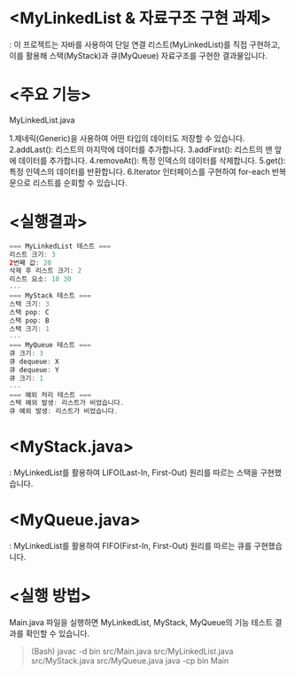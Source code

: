 # <MyLinkedList & 자료구조 구현 과제>
: 이 프로젝트는 자바를 사용하여 단일 연결 리스트(MyLinkedList)를 직접 구현하고, 
이를 활용해 스택(MyStack)과 큐(MyQueue) 자료구조를 구현한 결과물입니다.



# <주요 기능>
MyLinkedList.java

1.제네릭(Generic)을 사용하여 어떤 타입의 데이터도 저장할 수 있습니다.
2.addLast(): 리스트의 마지막에 데이터를 추가합니다.
3.addFirst(): 리스트의 맨 앞에 데이터를 추가합니다.
4.removeAt(): 특정 인덱스의 데이터를 삭제합니다.
5.get(): 특정 인덱스의 데이터를 반환합니다.
6.Iterator 인터페이스를 구현하여 for-each 반복문으로 리스트를 순회할 수 있습니다.


# <실행결과>
```java
=== MyLinkedList 테스트 ===
리스트 크기: 3
2번째 값: 20
삭제 후 리스트 크기: 2
리스트 요소: 10 30
---
=== MyStack 테스트 ===
스택 크기: 3
스택 pop: C
스택 pop: B
스택 크기: 1
---
=== MyQueue 테스트 ===
큐 크기: 3
큐 dequeue: X
큐 dequeue: Y
큐 크기: 1
---
=== 예외 처리 테스트 ===
스택 예외 발생: 리스트가 비었습니다.
큐 예외 발생: 리스트가 비었습니다.
```


# <MyStack.java>
: MyLinkedList를 활용하여 LIFO(Last-In, First-Out) 원리를 따르는 스택을 구현했습니다.

# <MyQueue.java>
: MyLinkedList를 활용하여 FIFO(First-In, First-Out) 원리를 따르는 큐를 구현했습니다.


# <실행 방법>
Main.java 파일을 실행하면 MyLinkedList, MyStack, MyQueue의 기능 테스트 결과를 확인할 수 있습니다.

>(Bash)
javac -d bin src/Main.java src/MyLinkedList.java src/MyStack.java src/MyQueue.java
java -cp bin Main


